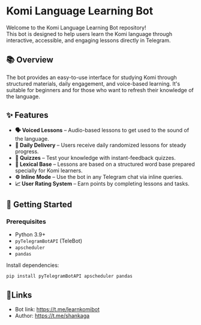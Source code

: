 # Komi Language Learning Bot

Welcome to the Komi Language Learning Bot repository!  
This bot is designed to help users learn the Komi language through interactive, accessible, and engaging lessons directly in Telegram.

## 📚 Overview

The bot provides an easy-to-use interface for studying Komi through structured materials, daily engagement, and voice-based learning. It's suitable for beginners and for those who want to refresh their knowledge of the language.

## ✨ Features

- **🗣️ Voiced Lessons** – Audio-based lessons to get used to the sound of the language.
- **📩 Daily Delivery** – Users receive daily randomized lessons for steady progress.
- **🧠 Quizzes** – Test your knowledge with instant-feedback quizzes.
- **📂 Lexical Base** – Lessons are based on a structured word base prepared specially for Komi learners.
- **⚙️ Inline Mode** – Use the bot in any Telegram chat via inline queries.
- **📈 User Rating System** – Earn points by completing lessons and tasks.

## 🚀 Getting Started

### Prerequisites

- Python 3.9+
- `pyTelegramBotAPI` (TeleBot)
- `apscheduler`
- `pandas`

Install dependencies:

```bash
pip install pyTelegramBotAPI apscheduler pandas
```

## 📎Links

- Bot link: https://t.me/learnkomibot
- Author: https://t.me/shankaga

